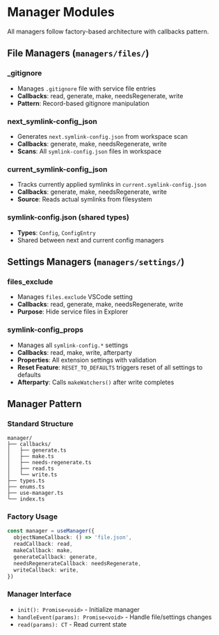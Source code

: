 # Manager Modules

All managers follow factory-based architecture with callbacks pattern.

## File Managers (`managers/files/`)

### _gitignore
- Manages `.gitignore` file with service file entries
- **Callbacks**: read, generate, make, needsRegenerate, write
- **Pattern**: Record-based gitignore manipulation

### next_symlink-config_json
- Generates `next.symlink-config.json` from workspace scan
- **Callbacks**: generate, make, needsRegenerate, write
- **Scans**: All `symlink-config.json` files in workspace

### current_symlink-config_json
- Tracks currently applied symlinks in `current.symlink-config.json`
- **Callbacks**: generate, make, needsRegenerate, write
- **Source**: Reads actual symlinks from filesystem

### symlink-config.json (shared types)
- **Types**: `Config`, `ConfigEntry`
- Shared between next and current config managers

## Settings Managers (`managers/settings/`)

### files_exclude
- Manages `files.exclude` VSCode setting
- **Callbacks**: read, generate, make, needsRegenerate, write
- **Purpose**: Hide service files in Explorer

### symlink-config_props
- Manages all `symlink-config.*` settings
- **Callbacks**: read, make, write, afterparty
- **Properties**: All extension settings with validation
- **Reset Feature**: `RESET_TO_DEFAULTS` triggers reset of all settings to defaults
- **Afterparty**: Calls `makeWatchers()` after write completes

## Manager Pattern

### Standard Structure
```
manager/
├── callbacks/
│   ├── generate.ts
│   ├── make.ts
│   ├── needs-regenerate.ts
│   ├── read.ts
│   └── write.ts
├── types.ts
├── enums.ts
├── use-manager.ts
└── index.ts
```

### Factory Usage
```typescript
const manager = useManager({
  objectNameCallback: () => 'file.json',
  readCallback: read,
  makeCallback: make,
  generateCallback: generate,
  needsRegenerateCallback: needsRegenerate,
  writeCallback: write,
})
```

### Manager Interface
- `init(): Promise<void>` - Initialize manager
- `handleEvent(params): Promise<void>` - Handle file/settings changes
- `read(params): CT` - Read current state
